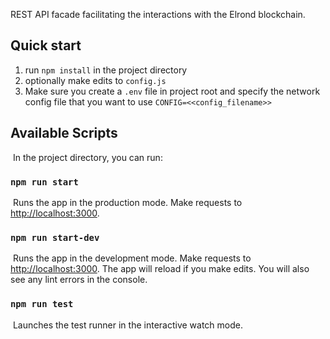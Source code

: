REST API facade facilitating the interactions with the Elrond blockchain.

## Quick start

1. run `npm install` in the project directory
2. optionally make edits to `config.js`
3. Make sure you create a `.env` file in project root and specify the network config file that you want to use `CONFIG=<<config_filename>>`

## Available Scripts

​
In the project directory, you can run:
​

### `npm run start`

​
Runs the app in the production mode.
Make requests to [http://localhost:3000](http://localhost:3000).

### `npm run start-dev`

​
Runs the app in the development mode.
Make requests to [http://localhost:3000](http://localhost:3000).
The app will reload if you make edits.
You will also see any lint errors in the console.
​

### `npm run test`

​
Launches the test runner in the interactive watch mode.
